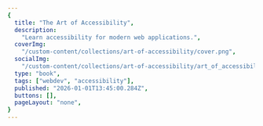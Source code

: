 ```yaml
---
{
  title: "The Art of Accessibility",
  description:
    "Learn accessibility for modern web applications.",
  coverImg:
    "/custom-content/collections/art-of-accessibility/cover.png",
  socialImg:
    "/custom-content/collections/art-of-accessibility/art_of_accessibility_social.png",
  type: "book",
  tags: ["webdev", "accessibility"],
  published: "2026-01-01T13:45:00.284Z",
  buttons: [],
  pageLayout: "none",
}
---
```

